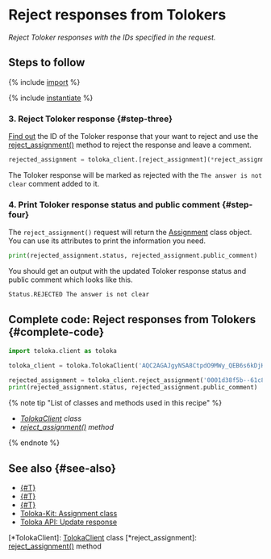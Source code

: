 # Reject responses from Tolokers

_Reject Toloker responses with the IDs specified in the request._

## Steps to follow

{% include [import](../_includes/recipes/import.md) %}

{% include [instantiate](../_includes/recipes/instantiate.md) %}

### 3. Reject Toloker response {#step-three}

[Find out](./get-responses.md) the ID of the Toloker response that your want to reject and use the [reject_assignment()](../reference/toloka.client.TolokaClient.reject_assignment.md) method to reject the response and leave a comment.

```python
rejected_assignment = toloka_client.[reject_assignment](*reject_assignment)('0001d38f5b--61c8be2074fdb82592f97887', 'The answer is not clear')
```

The Toloker response will be marked as rejected with the `The answer is not clear` comment added to it.

### 4. Print Toloker response status and public comment {#step-four}

The `reject_assignment()` request will return the [Assignment](../reference/toloka.client.assignment.Assignment.md) class object. You can use its attributes to print the information you need.

```python
print(rejected_assignment.status, rejected_assignment.public_comment)
```

You should get an output with the updated Toloker response status and public comment which looks like this.

```bash
Status.REJECTED The answer is not clear
```

## Complete code: Reject responses from Tolokers {#complete-code}

```python
import toloka.client as toloka

toloka_client = toloka.TolokaClient('AQC2AGAJgyNSA8CtpdO9MWy_QEB6s6kDjHUoElE', 'PRODUCTION')

rejected_assignment = toloka_client.reject_assignment('0001d38f5b--61c8be2074fdb82592f97887', 'The answer is not clear')
print(rejected_assignment.status, rejected_assignment.public_comment)
```

{% note tip "List of classes and methods used in this recipe" %}

- _[TolokaClient](../reference/toloka.client.TolokaClient.md) class_
- _[reject_assignment()](../reference/toloka.client.TolokaClient.reject_assignment.md) method_

{% endnote %}

## See also {#see-also}

- [{#T}](../../guide/concepts/overview.md)
- [{#T}](./learn-basics.md)
- [{#T}](./use-cases.md)
- [Toloka-Kit: Assignment class](../reference/toloka.client.assignment.Assignment.md)
- [Toloka API: Update response](https://toloka.ai/docs/api/api-reference/#patch-/assignments/-id-)

[*TolokaClient]: [TolokaClient](../reference/toloka.client.TolokaClient.md) class
[*reject_assignment]: [reject_assignment()](../reference/toloka.client.TolokaClient.reject_assignment.md) method